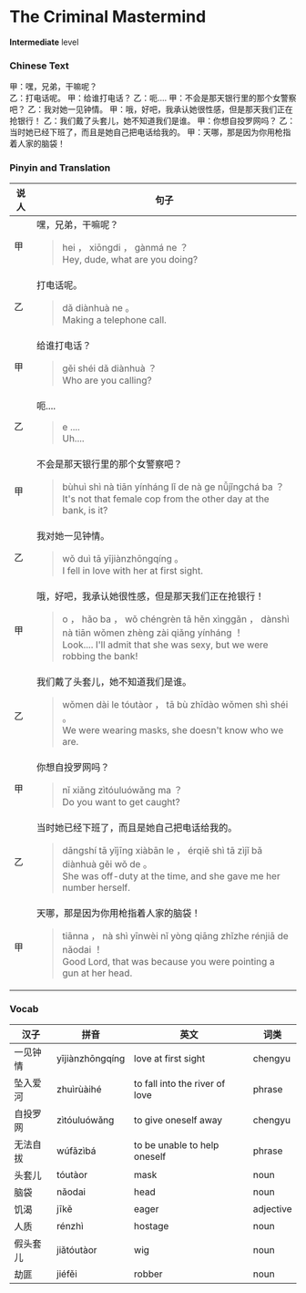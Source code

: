 # The Criminal Mastermind
**Intermediate** level
### Chinese Text
甲：嘿，兄弟，干嘛呢？<br />乙：打电话呢。
甲：给谁打电话？
乙：呃....
甲：不会是那天银行里的那个女警察吧？
乙：我对她一见钟情。
甲：哦，好吧，我承认她很性感，但是那天我们正在抢银行！
乙：我们戴了头套儿，她不知道我们是谁。
甲：你想自投罗网吗？
乙：当时她已经下班了，而且是她自己把电话给我的。
甲：天哪，那是因为你用枪指着人家的脑袋！

### Pinyin and Translation
|说人|句子|
|----|----|
|甲|嘿，兄弟，干嘛呢？<blockquote>hei ， xiōngdi ， gànmá ne ？<br />Hey, dude, what are you doing?</blockquote>|
|乙|打电话呢。<blockquote>dǎ diànhuà ne 。<br />Making a telephone call.</blockquote>|
|甲|给谁打电话？<blockquote>gěi shéi dǎ diànhuà ？<br />Who are you calling?</blockquote>|
|乙|呃....<blockquote>e ....<br />Uh....</blockquote>|
|甲|不会是那天银行里的那个女警察吧？<blockquote>bùhuì shì nà tiān yínháng lǐ de nà ge nǚjǐngchá ba ？<br />It's not that female cop from the other day at the bank, is it?</blockquote>|
|乙|我对她一见钟情。<blockquote>wǒ duì tā yījiànzhōngqíng 。<br />I fell in love with her at first sight.</blockquote>|
|甲|哦，好吧，我承认她很性感，但是那天我们正在抢银行！<blockquote>o ， hǎo ba ， wǒ chéngrèn tā hěn xìnggǎn ， dànshì nà tiān wǒmen zhèng zài qiǎng yínháng ！<br />Look.... I'll admit that she was sexy, but we were robbing the bank!</blockquote>|
|乙|我们戴了头套儿，她不知道我们是谁。<blockquote>wǒmen dài le tóutàor ， tā bù zhīdào wǒmen shì shéi 。<br />We were wearing masks, she doesn't know who we are.</blockquote>|
|甲|你想自投罗网吗？<blockquote>nǐ xiǎng zìtóuluówǎng ma ？<br />Do you want to get caught?</blockquote>|
|乙|当时她已经下班了，而且是她自己把电话给我的。<blockquote>dāngshí tā yǐjīng xiàbān le ， érqiě shì tā zìjǐ bǎ diànhuà gěi wǒ de 。<br />She was off-duty at the time, and she gave me her number herself.</blockquote>|
|甲|天哪，那是因为你用枪指着人家的脑袋！<blockquote>tiānna ， nà shì yīnwèi nǐ yòng qiāng zhǐzhe rénjiā de nǎodai ！<br />Good Lord, that was because you were pointing a gun at her head.</blockquote>|
### Vocab
|汉子|拼音|英文|词类|
|----|----|----|----|
|一见钟情|yījiànzhōngqíng|love at first sight|chengyu|
|坠入爱河|zhuìrùàihé|to fall into the river of love|phrase|
|自投罗网|zìtóuluówǎng|to give oneself away|chengyu|
|无法自拔|wúfǎzìbá|to be unable to help oneself|phrase|
|头套儿|tóutàor|mask|noun|
|脑袋|nǎodai|head|noun|
|饥渴|jīkě|eager|adjective|
|人质|rénzhì|hostage|noun|
|假头套儿|jiǎtóutàor|wig|noun|
|劫匪|jiéfěi|robber|noun|